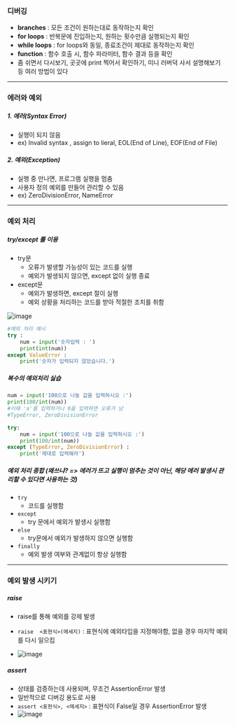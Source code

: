 ### 디버깅

* **branches** : 모든 조건이 원하는대로 동작하는지 확인
* **for loops** : 반복문에 진입하는지, 원하는 횟수만큼 실행되는지 확인
* **while loops** : for loops와 동일, 종료조건이 제대로 동작하는지 확인
* **function** : 함수 호출 시, 함수 파라미터, 함수 결과 등을 확인
* 좀 쉬면서 다시보기, 곳곳에 print 찍어서 확인하기, 미니 러버덕 사서 설명해보기 등 여러 방법이 있다

---

### 에러와 예외

##### 1. 에러(Syntax Error)

* 실행이 되지 않음
* ex) Invalid syntax , assign to lieral, EOL(End of Line), EOF(End of File)

##### 2. 예외(Exception)

* 실행 중 만나면, 프로그램 실행을 멈춤
* 사용자 정의 예외를 만들어 관리할 수 있음
* ex) ZeroDivisionError, NameError

---

### 예외 처리

##### try/except 를 이용

* try문 
  * 오류가 발생할 가능성이 있는 코드를 실행
  * 예외가 발생되지 않으면, except 없이 실행 종료
* except문
  * 예외가 발생하면, except 절이 실행
  * 예외 상황을 처리하는 코드를 받아 적절한 조치를 취함

![image](https://user-images.githubusercontent.com/85543481/150734857-93b434b5-7090-42b7-b068-89d585588db9.png)

```python
#예외 처리 예시
try :
    num = input('숫자입력 : ')
    print(int(num))
except ValueError :
    print('숫자가 입력되지 않았습니다.')
```



##### 복수의 예외처리 실습

```python
num = input('100으로 나눌 값을 입력하시오 :')
print(100/int(num))
#이때 'a'를 입력하거나 0을 입력하면 오류가 남
#TypeError, ZeroDivisionError
```

```python
try:
	num = input('100으로 나눌 값을 입력하시오 :')
	print(100/int(num))
except (TypeError, ZeroDivisionError) :
    print('제대로 입력해라')
```



##### 예외 처리 종합 (왜쓰냐? => 에러가 뜨고 실행이 멈추는 것이 아닌, 해당 에러 발생시 관리할 수 있다면 사용하는 것)

* `try `
  * 코드를 실행함
* `except`
  * try 문에서 예외가 발생시 실행함
* `else`
  * try문에서 예외가 발생하지 않으면 실행함
* `finally`
  * 예외 발생 여부와 관계없이 항상 실행함

---

### 예외 발생 시키기

##### raise

* raise를 통해 예외를 강제 발생

* `raise  <표현식>(메세지)` : 표현식에 예외타입을 지정해야함, 없을 경우 마지막 예외를 다시 일으킴
* ![image](https://user-images.githubusercontent.com/85543481/150735985-9f55f18d-8947-4b42-b41e-d63936dc4f9f.png)



##### assert

* 상태를 검증하는데 사용되며, 무조건 AssertionError 발생
* 일반적으로 디버깅 용도로 사용
* `assert <표현식>, <메세지>` : 표현식이 False일 경우 AssertionError 발생
* ![image](https://user-images.githubusercontent.com/85543481/150736163-5f268f9c-d1a3-4c58-a135-b2bf34e102bd.png)